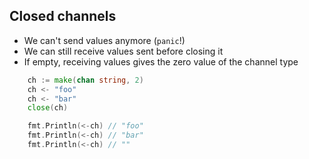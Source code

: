 ## Closed channels

- We can't send values anymore (`panic`!)
- We can still receive values sent before closing it
- If empty, receiving values gives the zero value of the channel type

```go
	ch := make(chan string, 2)
	ch <- "foo"
	ch <- "bar"
	close(ch)

	fmt.Println(<-ch) // "foo"
	fmt.Println(<-ch) // "bar"
	fmt.Println(<-ch) // ""
```

<span class="fragment current-only" data-code-focus="4"></span>
<span class="fragment current-only" data-code-focus="8"></span>
